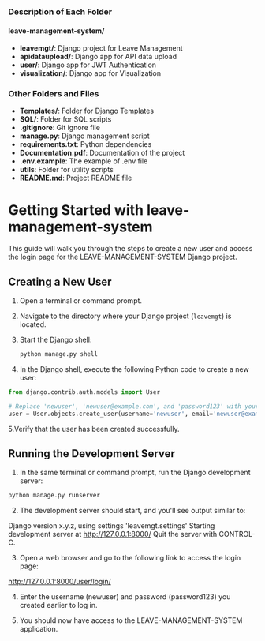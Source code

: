 
### Description of Each Folder

#### leave-management-system/
- **leavemgt/**: Django project for Leave Management
- **apidataupload/**: Django app for API data upload
- **user/**: Django app for JWT Authentication
- **visualization/**: Django app for Visualization

### Other Folders and Files
- **Templates/**: Folder for Django Templates
- **SQL/**: Folder for SQL scripts
- **.gitignore**: Git ignore file
- **manage.py**: Django management script
- **requirements.txt**: Python dependencies
- **Documentation.pdf**: Documentation of the project
- **.env.example**: The example of .env file
- **utils**: Folder for utility scripts
- **README.md**: Project README file



# Getting Started with leave-management-system

This guide will walk you through the steps to create a new user and access the login page for the LEAVE-MANAGEMENT-SYSTEM Django project.

## Creating a New User

1. Open a terminal or command prompt.

2. Navigate to the directory where your Django project (`leavemgt`) is located.

3. Start the Django shell:
   ```bash
   python manage.py shell

4. In the Django shell, execute the following Python code to create a new user:

```python
from django.contrib.auth.models import User

# Replace 'newuser', 'newuser@example.com', and 'password123' with your desired values
user = User.objects.create_user(username='newuser', email='newuser@example.com', password='password123')
```

5.Verify that the user has been created successfully.

## Running the Development Server

1. In the same terminal or command prompt, run the Django development server:
```python
python manage.py runserver
```
2. The development server should start, and you'll see output similar to:

Django version x.y.z, using settings 'leavemgt.settings'
Starting development server at http://127.0.0.1:8000/
Quit the server with CONTROL-C.


3. Open a web browser and go to the following link to access the login page:

http://127.0.0.1:8000/user/login/

4. Enter the username (newuser) and password (password123) you created earlier to log in.

5. You should now have access to the LEAVE-MANAGEMENT-SYSTEM application.

